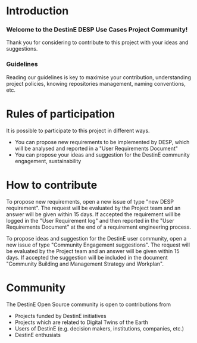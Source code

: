 # Introduction

### Welcome to the DestinE DESP Use Cases Project Community!

Thank you for considering to contribute to this project with your ideas and suggestions.


### Guidelines

Reading our guidelines is key to maximise your contribution, understanding project policies, knowing repositories management, naming conventions, etc.

# Rules of participation

It is possible to participate to this project in different ways.
 * You can propose new requirements to be implemented by DESP, which will be analysed and reported in a "User Requirements Document"
 * You can propose your ideas and suggestion for the DestinE community engagement, sustainability

# How to contribute
To propose new requirements, open a new issue of type "new DESP requirement".
The request will be evaluated by the Project team and an answer will be given within 15 days. 
If accepted the requirement will be logged in the "User Requirement log" and then reported in the "User Requirements Document" at the end of a requirement engineering process.   

To propose ideas and suggestion for the DestinE user community, open a new issue of type "Community Engagement suggestions".
The request will be evaluated by the Project team and an answer will be given within 15 days. 
If accepted the suggestion will be included in the document "Community Building and Management Strategy and Workplan".

# Community
The DestinE Open Source community is open to contributions from 
 * Projects funded by DestinE initiatives 
 * Projects which are related to Digital Twins of the Earth
 * Users of DestinE (e.g. decision makers, institutions, companies, etc.)
 * DestinE enthusiats
